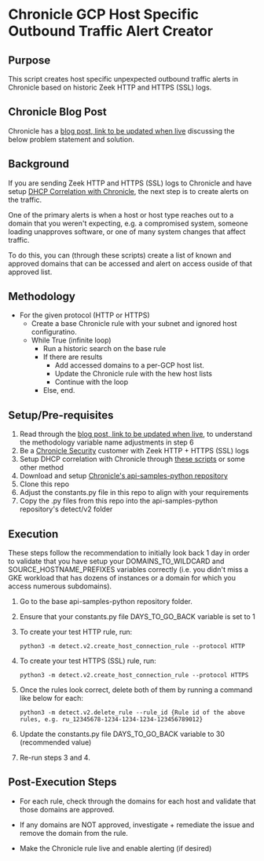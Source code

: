 # Chronicle GCP Host Specific Outbound Traffic Alert Creator

## Purpose
This script creates host specific unpexpected outbound traffic alerts in Chronicle based on historic Zeek HTTP and HTTPS (SSL) logs.

## Chronicle Blog Post
Chronicle has a [blog post, link to be updated when live](https://chroniclesec.medium.com/) discussing the below problem statement and solution.

## Background
If you are sending Zeek HTTP and HTTPS (SSL) logs to Chronicle and have setup [DHCP Correlation with Chronicle](https://github.com/Ucnt/chronicle-gcp-dhcp-log-creator), the next step is to create alerts on the traffic.  

One of the primary alerts is when a host or host type reaches out to a domain that you weren't expecting, e.g. a compromised system, someone loading unapproves software, or one of many system changes that affect traffic.

To do this, you can (through these scripts) create a list of known and approved domains that can be accessed and alert on access ouside of that approved list.

## Methodology

- For the given protocol (HTTP or HTTPS)
  - Create a base Chronicle rule with your subnet and ignored host configuratino.
  - While True (infinite loop)
    - Run a historic search on the base rule
    - If there are results
      - Add accessed domains to a per-GCP host list.
      - Update the Chronicle rule with the hew host lists
      - Continue with the loop
    - Else, end.


## Setup/Pre-requisites
1. Read through the [blog post, link to be updated when live](https://chroniclesec.medium.com/), to understand the methodology variable name adjustments in step 6
2. Be a [Chronicle Security](https://chronicle.security/) customer with Zeek HTTP + HTTPS (SSL) logs
3. Setup DHCP correlation with Chronicle through [these scripts](https://github.com/Ucnt/chronicle-gcp-dhcp-log-creator) or some other method
4. Download and setup [Chronicle's api-samples-python repository](https://github.com/chronicle/api-samples-python)
5. Clone this repo
6. Adjust the constants.py file in this repo to align with your requirements
7. Copy the .py files from this repo into the api-samples-python repository's detect/v2 folder

## Execution

These steps follow the recommendation to initially look back 1 day in order to validate that you have setup your DOMAINS_TO_WILDCARD and SOURCE_HOSTNAME_PREFIXES variables correctly (i.e. you didn't miss a GKE workload that has dozens of instances or a domain for which you access numerous subdomains).

1. Go to the base api-samples-python repository folder.

2. Ensure that your constants.py file DAYS_TO_GO_BACK variable is set to 1

3. To create your test HTTP rule, run: 

   ```
   python3 -m detect.v2.create_host_connection_rule --protocol HTTP
   ```

4. To create your test HTTPS (SSL) rule, run: 

   ```
   python3 -m detect.v2.create_host_connection_rule --protocol HTTPS
   ``` 

5. Once the rules look correct, delete both of them by running a command like below for each:

   ```
   python3 -m detect.v2.delete_rule --rule_id {Rule id of the above rules, e.g. ru_12345678-1234-1234-1234-123456789012}
   ``` 

6. Update the constants.py file DAYS_TO_GO_BACK variable to 30 (recommended value)

7. Re-run steps 3 and 4.


## Post-Execution Steps

   * For each rule, check through the domains for each host and validate that those domains are approved.

   * If any domains are NOT approved, investigate + remediate the issue and remove the domain from the rule.

   * Make the Chronicle rule live and enable alerting (if desired)